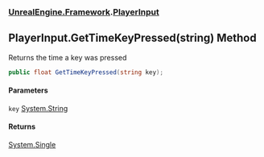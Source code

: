 ### [UnrealEngine.Framework](./UnrealEngine-Framework.md 'UnrealEngine.Framework').[PlayerInput](./PlayerInput.md 'UnrealEngine.Framework.PlayerInput')
## PlayerInput.GetTimeKeyPressed(string) Method
Returns the time a key was pressed  
```csharp
public float GetTimeKeyPressed(string key);
```
#### Parameters
<a name='UnrealEngine-Framework-PlayerInput-GetTimeKeyPressed(string)-key'></a>
`key` [System.String](https://docs.microsoft.com/en-us/dotnet/api/System.String 'System.String')  
  
#### Returns
[System.Single](https://docs.microsoft.com/en-us/dotnet/api/System.Single 'System.Single')  
